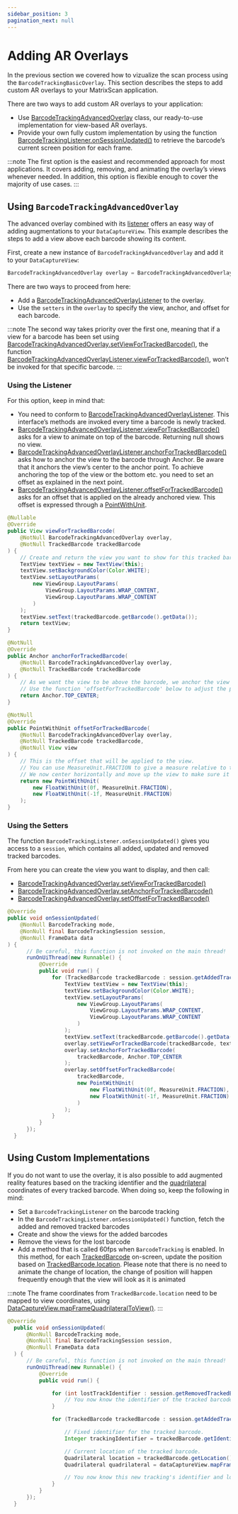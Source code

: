 ```yaml
---
sidebar_position: 3
pagination_next: null
---
```


# Adding AR Overlays

In the previous section we covered how to vizualize the scan process using the `BarcodeTrackingBasicOverlay`. This section describes the steps to add custom AR overlays to your MatrixScan application.

There are two ways to add custom AR overlays to your application:

* Use [BarcodeTrackingAdvancedOverlay](https://docs.scandit.com/data-capture-sdk/android/barcode-capture/api/ui/barcode-tracking-advanced-overlay.html#class-scandit.datacapture.barcode.tracking.ui.BarcodeTrackingAdvancedOverlay) class, our ready-to-use implementation for view-based AR overlays.
* Provide your own fully custom implementation by using the function [BarcodeTrackingListener.onSessionUpdated()](https://docs.scandit.com/data-capture-sdk/android/barcode-capture/api/barcode-tracking-listener.html#method-scandit.datacapture.barcode.tracking.IBarcodeTrackingListener.OnSessionUpdated) to retrieve the barcode’s current screen position for each frame.

:::note
The first option is the easiest and recommended approach for most applications. It covers adding, removing, and animating the overlay’s views whenever needed. In addition, this option is flexible enough to cover the majority of use cases.
:::

## Using `BarcodeTrackingAdvancedOverlay`

The advanced overlay combined with its [listener](https://docs.scandit.com/data-capture-sdk/android/barcode-capture/api/ui/barcode-tracking-advanced-overlay-listener.html#interface-scandit.datacapture.barcode.tracking.ui.IBarcodeTrackingAdvancedOverlayListener) offers an easy way of adding augmentations to your `DataCaptureView`.
This example describes the steps to add a view above each barcode showing its content.

First, create a new instance of `BarcodeTrackingAdvancedOverlay` and add it to your `DataCaptureView`:

```java
BarcodeTrackingAdvancedOverlay overlay = BarcodeTrackingAdvancedOverlay.newInstance(barcodeTracking, dataCaptureView);
```

There are two ways to proceed from here:

* Add a [BarcodeTrackingAdvancedOverlayListener](https://docs.scandit.com/data-capture-sdk/android/barcode-capture/api/ui/barcode-tracking-advanced-overlay-listener.html#interface-scandit.datacapture.barcode.tracking.ui.IBarcodeTrackingAdvancedOverlayListener) to the overlay.
* Use the `setters` in the `overlay` to specify the view, anchor, and offset for each barcode.

:::note
The second way takes priority over the first one, meaning that if a view for a barcode has been set using [BarcodeTrackingAdvancedOverlay.setViewForTrackedBarcode()](https://docs.scandit.com/data-capture-sdk/android/barcode-capture/api/ui/barcode-tracking-advanced-overlay.html#method-scandit.datacapture.barcode.tracking.ui.BarcodeTrackingAdvancedOverlay.SetViewForTrackedBarcode), the function [BarcodeTrackingAdvancedOverlayListener.viewForTrackedBarcode()](https://docs.scandit.com/data-capture-sdk/android/barcode-capture/api/ui/barcode-tracking-advanced-overlay-listener.html#method-scandit.datacapture.barcode.tracking.ui.IBarcodeTrackingAdvancedOverlayListener.ViewForTrackedBarcode), won’t be invoked for that specific barcode.
:::

### Using the Listener

For this option, keep in mind that:

* You need to conform to [BarcodeTrackingAdvancedOverlayListener](https://docs.scandit.com/data-capture-sdk/android/barcode-capture/api/ui/barcode-tracking-advanced-overlay-listener.html#interface-scandit.datacapture.barcode.tracking.ui.IBarcodeTrackingAdvancedOverlayListener). This interface’s methods are invoked every time a barcode is newly tracked.
* [BarcodeTrackingAdvancedOverlayListener.viewForTrackedBarcode()](https://docs.scandit.com/data-capture-sdk/android/barcode-capture/api/ui/barcode-tracking-advanced-overlay-listener.html#method-scandit.datacapture.barcode.tracking.ui.IBarcodeTrackingAdvancedOverlayListener.ViewForTrackedBarcode) asks for a view to animate on top of the barcode. Returning null shows no view.
* [BarcodeTrackingAdvancedOverlayListener.anchorForTrackedBarcode()](https://docs.scandit.com/data-capture-sdk/android/barcode-capture/api/ui/barcode-tracking-advanced-overlay-listener.html#method-scandit.datacapture.barcode.tracking.ui.IBarcodeTrackingAdvancedOverlayListener.AnchorForTrackedBarcode) asks how to anchor the view to the barcode through Anchor. Be aware that it anchors the view’s center to the anchor point. To achieve anchoring the top of the view or the bottom etc. you need to set an offset as explained in the next point.
* [BarcodeTrackingAdvancedOverlayListener.offsetForTrackedBarcode()](https://docs.scandit.com/data-capture-sdk/android/barcode-capture/api/ui/barcode-tracking-advanced-overlay-listener.html#method-scandit.datacapture.barcode.tracking.ui.IBarcodeTrackingAdvancedOverlayListener.OffsetForTrackedBarcode) asks for an offset that is applied on the already anchored view. This offset is expressed through a [PointWithUnit](https://docs.scandit.com/data-capture-sdk/android/core/api/common.html#struct-scandit.datacapture.core.PointWithUnit).

```java
@Nullable
@Override
public View viewForTrackedBarcode(
    @NotNull BarcodeTrackingAdvancedOverlay overlay,
    @NotNull TrackedBarcode trackedBarcode
) {
    // Create and return the view you want to show for this tracked barcode. You can also return null, to have no view for this barcode.
    TextView textView = new TextView(this);
    textView.setBackgroundColor(Color.WHITE);
    textView.setLayoutParams(
        new ViewGroup.LayoutParams(
            ViewGroup.LayoutParams.WRAP_CONTENT,
            ViewGroup.LayoutParams.WRAP_CONTENT
        )
    );
    textView.setText(trackedBarcode.getBarcode().getData());
    return textView;
}

@NotNull
@Override
public Anchor anchorForTrackedBarcode(
    @NotNull BarcodeTrackingAdvancedOverlay overlay,
    @NotNull TrackedBarcode trackedBarcode
) {
    // As we want the view to be above the barcode, we anchor the view's center to the top-center of the barcode quadrilateral.
    // Use the function 'offsetForTrackedBarcode' below to adjust the position of the view by providing an offset.
    return Anchor.TOP_CENTER;
}

@NotNull
@Override
public PointWithUnit offsetForTrackedBarcode(
    @NotNull BarcodeTrackingAdvancedOverlay overlay,
    @NotNull TrackedBarcode trackedBarcode,
    @NotNull View view
) {
    // This is the offset that will be applied to the view.
    // You can use MeasureUnit.FRACTION to give a measure relative to the view itself, the sdk will take care of transforming this into pixel size.
    // We now center horizontally and move up the view to make sure it's centered and above the barcode quadrilateral by half of the view's height.
    return new PointWithUnit(
        new FloatWithUnit(0f, MeasureUnit.FRACTION),
        new FloatWithUnit(-1f, MeasureUnit.FRACTION)
    );
}
```

### Using the Setters

The function `BarcodeTrackingListener.onSessionUpdated()` gives you access to a `session`, which contains all added, updated and removed tracked barcodes.

From here you can create the view you want to display, and then call:

* [BarcodeTrackingAdvancedOverlay.setViewForTrackedBarcode()](https://docs.scandit.com/data-capture-sdk/android/barcode-capture/api/ui/barcode-tracking-advanced-overlay.html#method-scandit.datacapture.barcode.tracking.ui.BarcodeTrackingAdvancedOverlay.SetViewForTrackedBarcode)
* [BarcodeTrackingAdvancedOverlay.setAnchorForTrackedBarcode()](https://docs.scandit.com/data-capture-sdk/android/barcode-capture/api/ui/barcode-tracking-advanced-overlay.html#method-scandit.datacapture.barcode.tracking.ui.BarcodeTrackingAdvancedOverlay.SetAnchorForTrackedBarcode)
* [BarcodeTrackingAdvancedOverlay.setOffsetForTrackedBarcode()](https://docs.scandit.com/data-capture-sdk/android/barcode-capture/api/ui/barcode-tracking-advanced-overlay.html#method-scandit.datacapture.barcode.tracking.ui.BarcodeTrackingAdvancedOverlay.SetOffsetForTrackedBarcode)

```java
@Override
public void onSessionUpdated(
    @NonNull BarcodeTracking mode,
    @NonNull final BarcodeTrackingSession session,
    @NonNull FrameData data
) {
      // Be careful, this function is not invoked on the main thread!
      runOnUiThread(new Runnable() {
          @Override
          public void run() {
              for (TrackedBarcode trackedBarcode : session.getAddedTrackedBarcodes()) {
                  TextView textView = new TextView(this);
                  textView.setBackgroundColor(Color.WHITE);
                  textView.setLayoutParams(
                      new ViewGroup.LayoutParams(
                          ViewGroup.LayoutParams.WRAP_CONTENT,
                          ViewGroup.LayoutParams.WRAP_CONTENT
                      )
                  );
                  textView.setText(trackedBarcode.getBarcode().getData());
                  overlay.setViewForTrackedBarcode(trackedBarcode, textView);
                  overlay.setAnchorForTrackedBarcode(
                      trackedBarcode, Anchor.TOP_CENTER
                  );
                  overlay.setOffsetForTrackedBarcode(
                      trackedBarcode,
                      new PointWithUnit(
                          new FloatWithUnit(0f, MeasureUnit.FRACTION),
                          new FloatWithUnit(-1f, MeasureUnit.FRACTION)
                      )
                  );
              }
          }
      });
  }
```

## Using Custom Implementations

If you do not want to use the overlay, it is also possible to add augmented reality features based on the tracking identifier and the [quadrilateral](https://docs.scandit.com/data-capture-sdk/android/core/api/common.html#struct-scandit.datacapture.core.Quadrilateral) coordinates of every tracked barcode. When doing so, keep the following in mind:

* Set a `BarcodeTrackingListener` on the barcode tracking
* In the `BarcodeTrackingListener.onSessionUpdated()` function, fetch the added and removed tracked barcodes
* Create and show the views for the added barcodes
* Remove the views for the lost barcode
* Add a method that is called 60fps when `BarcodeTracking` is enabled. In this method, for each [TrackedBarcode](https://docs.scandit.com/data-capture-sdk/android/barcode-capture/api/tracked-barcode.html#class-scandit.datacapture.barcode.tracking.TrackedBarcode) on-screen, update the position based on [TrackedBarcode.location](https://docs.scandit.com/data-capture-sdk/android/barcode-capture/api/tracked-barcode.html#property-scandit.datacapture.barcode.tracking.TrackedBarcode.Location). Please note that there is no need to animate the change of location, the change of position will happen frequently enough that the view will look as it is animated

:::note
The frame coordinates from `TrackedBarcode.location` need to be mapped to view coordinates, using [DataCaptureView.mapFrameQuadrilateralToView()](https://docs.scandit.com/data-capture-sdk/android/core/api/ui/data-capture-view.html#method-scandit.datacapture.core.ui.DataCaptureView.MapFrameQuadrilateralToView).
:::

```java
@Override
  public void onSessionUpdated(
      @NonNull BarcodeTracking mode,
      @NonNull final BarcodeTrackingSession session,
      @NonNull FrameData data
  ) {
      // Be careful, this function is not invoked on the main thread!
      runOnUiThread(new Runnable() {
          @Override
          public void run() {

              for (int lostTrackIdentifier : session.getRemovedTrackedBarcodes()) {
                  // You now know the identifier of the tracked barcode that has been lost. Usually here you would remove the views associated.
              }

              for (TrackedBarcode trackedBarcode : session.getAddedTrackedBarcodes()) {

                  // Fixed identifier for the tracked barcode.
                  Integer trackingIdentifier = trackedBarcode.getIdentifier();

                  // Current location of the tracked barcode.
                  Quadrilateral location = trackedBarcode.getLocation();
                  Quadrilateral quadrilateral = dataCaptureView.mapFrameQuadrilateralToView(location);

                  // You now know this new tracking's identifier and location. Usually here you would create and show the views.
              }
          }
      });
  }
```
